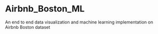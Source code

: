 # Airbnb_Boston_ML
An end to end data visualization and machine learning implementation on Airbnb Boston dataset
